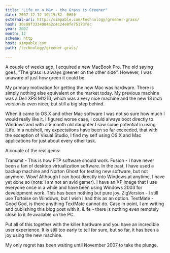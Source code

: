 ```yaml
---
title: "Life on a Mac - the Grass is Greener"
date: 2007-12-12 10:19:52 -0600
external-url: http://simpable.com/technology/greener-grass/
hash: 30e09f3334004a2c4c24e0fe75173fec
year: 2007
month: 12
scheme: http
host: simpable.com
path: /technology/greener-grass/

---
```


A couple of weeks ago, I acquired a new MacBook Pro. The old saying goes, "The grass is always greener on the other side". However, I was unaware of just how green it could be. 



My primary motivation for getting the new Mac was hardware. There is simply nothing else equivalent on the market today. My previous machine was a Dell XPS M1210, which was a very nice machine and the new 13 inch version is even nicer, but still a big step behind. 


When it came to OS X and other Mac software I was not so sure how much I would really like it. I figured worse case, I could always boot directly to Windows and with a 5 month old daughter I saw some potential in using iLife. In a nutshell, my expectations have been so far exceeded, that with the exception of Visual Studio, I find my self using OS X and Mac applications for just about every other task. 


A couple of the real gems:


Transmit - This is how FTP software should work.
Fusion - I have never been a fan of desktop virtualization software. In the past, I have used a backup machine and Norton Ghost for testing new software, but not anymore. Wow! Although I can boot directly into Windows at anytime, I have yet done so (note: I am not an avid gamer). I have an XP image that I use everyone once in a while and have been using Windows 2003 for development work. This has been nothing but pure joy. 
ZigVersion - I still use Tortoise on Windows, but I wish I had this as an option. 
TextMate - Good God, is there anything TextMate cannot do. Case in point, I am writing and publishing this blog post with it. 
iLife - there is nothing even remotely close to iLife available on the PC. 

Put all of this together with the killer hardware and you have an incredible user experience. It is still too early to tell for sure, but so far, it has been a joy using the new machine. 



My only regret has been waiting until November 2007 to take the plunge. 



